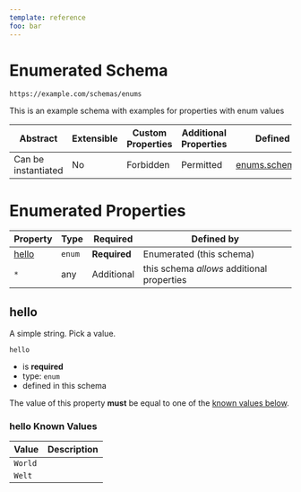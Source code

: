 ```yaml
---
template: reference
foo: bar
---
```


# Enumerated  Schema

```
https://example.com/schemas/enums
```

This is an example schema with examples for properties with enum values

| Abstract | Extensible | Custom Properties | Additional Properties | Defined In |
|----------|------------|-------------------|-----------------------|------------|
| Can be instantiated | No | Forbidden | Permitted | [enums.schema.json](enums.schema.json) |

# Enumerated  Properties

| Property | Type | Required | Defined by |
|----------|------|----------|------------|
| [hello](#hello) | `enum` | **Required** | Enumerated  (this schema) |
| `*` | any | Additional | this schema *allows* additional properties |

## hello

A simple string. Pick a value.

`hello`
* is **required**
* type: `enum`
* defined in this schema

The value of this property **must** be equal to one of the [known values below](#hello-known-values).

### hello Known Values
| Value | Description |
|-------|-------------|
| `World` |  |
| `Welt` |  |



